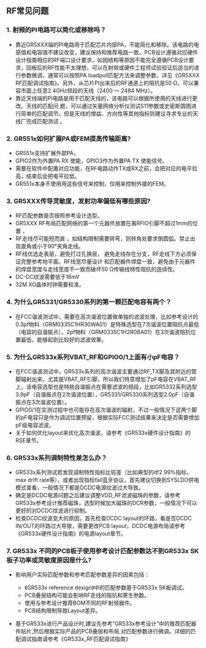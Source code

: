 ## RF常见问题



### 1. 射频的PI电路可以简化或移除吗？  
* 靠近GR5XXX端的PI电路用于匹配芯片内部PA，不能简化和移除。该电路的电感值和电容值不建议改变，建议保持和推荐电路一致，PCB设计遵循对应硬件设计指南相应的RF端口设计要求，如因结构等原因不能完全遵循PCB设计要求，回板后的RF性能不太理想，可以在射频或硬件工程师试验验证后适当的进行参数微调，通常可以按照PA loadpull匹配方法来调整参数，详见《GR5XXX RF匹配调试指南》。另外，从芯片PI出来后的RF通道上的阻抗是50 Ω，可以兼容市面上任意2.4GHz频段的天线（2400 ～ 2484 MHz）。  
* 靠近天线端的PI电路是用于匹配天线的，该电路可以根据所使用的天线进行更改。天线的匹配问
  题，可以通过矢量网络分析仪测试S11参数或史密斯圆图进行简单的匹配调节。但是天线的增益、方向性等其他指标则建议寻求专业的天线厂完成匹配测试  。  



### 2. GR551x如何扩展PA或FEM提高传输距离?

   * GR551x支持扩展外部PA，
   * GPIO2作为外置PA RX 使能，GPIO3作为外置PA TX 使能信号。  
   * 需要在软件中配置对应功能，在RF电路动作TX或RX之前，会把对应的电平拉高，结束后会把电平拉低。
   * GR551x本身不使用用这些信号来控制，仅用来控制外接的FEM。  



### 3. GR5XXX传导灵敏度，发射功率偏低有哪些原因?

   * RF匹配参数是否按照参考设计选型。 
   * GR5XXX RF布局匹配网络的第一个元器件放置在离RFIO引脚不超过1mm的位置 ，
   * RF走线尽可能短而直 ，如结构限制需要转弯，则转角处要求倒圆弧。禁止出现直角或小于90°夹角走线。
   * RF线优选走表层，避免打过孔换层， 避免走线存在分支，RF走线下方必须保证完整参考地平面。RF线宽尽量设计
     和匹配器件焊盘一致，避免由于元器件的焊盘宽度与走线宽度不一致而破坏50 Ω传输线特性阻抗的连续性。   
   * DC-DC纹波需要低于16mV
   * 32M XO晶体时钟需要校准。



### 4. 为什么GR5331/GR5330系列的第一颗匹配电容有两个？

   - 在FCC谐波测试中，需要在高次谐波位置做单独的滤波处理，比如参考设计的0.3pf物料（GRM0335C1HR30WA01）是特殊选型在7次谐波位置阻抗点最低（电容的自谐振点），2pf物料（GRM0335C1H2R0BA01）在3次谐波阻抗位置最低，能够起到比较好的滤波效果。



### 5. 为什么GR533x系列VBAT_RF和GPIO0/1上面有小pF电容？

   - 在FCC谐波测试中，GR533x系列的高次谐波主要通过RF_TX脚及其附近的管脚辐射出来，尤其是VBAT_RF引脚，所以我们特意增加了pF电容在VBAT_RF上，该电容选型也是特挑自谐振点在需要滤波的频段，比如GR5332系列选型3.9pF（自谐振点在2次谐波位置），GR5331/GR5330系列选型2.0pF（自谐振点在3次谐波位置）。
   - GPIO0/1在实测过程中也可能存在高次谐波的辐射，不过一般情况下这两个脚的pF电容只是作为调试位置预留，根据实际FCC测试结果来决定是否需要增加pF级电容滤波。
   - 关于如何优化layout来优化高次谐波，请参考《GR533x硬件设计指南》的RSE章节。



### 6. GR533x系列调制特性差怎么办？

   - GR533x系列测试若发现调制特性指标比较差（比如典型的df2 99%指标，max drift rate等），或者出现指标fail蓝牙协议，首先建议切换到SYSLDO供电模式查看，一般情况下都是DCDC电源纹波过大导致。
   - 确定是DCDC电源问题之后建议调整VDD_RF滤波磁珠的参数，请参考GR533x参考设计推荐磁珠，选型时候加大磁珠的DCR参数，一般情况下可以更好的对DCDC纹波进行抑制。
   - 检查DCDC纹波变大的原因，首先检查DCDC layout的环路，看是否DCDC IN/OUT的环路过大导致，需要更改PCB layout，DCDC电源布局请参考《GR533x硬件设计指南》的电源layout章节。



### 7. GR533x 不同的PCB板子使用参考设计匹配参数达不到GR533x SK板子功率或灵敏度原因是什么?

   * 影响用户实际匹配参数和参考匹配参数差异的因素包括：
        * 《GR533x reference design》中的匹配参数基于GR533x SK板调试。
        * PCB叠层结构可能会影响RF走线的阻抗和寄生参数。
        * 使用与参考设计推荐BOM不同的RF射频器件。
        * PCB结构限制导致Layout差异。

   * 基于GR533x进行产品设计时,建议先参考“GR533x参考设计”中的推荐匹配器件贴片,然后根据实际产品的PCB叠层和布局,对匹配参数进行微调。详细的匹配调试指南请参考《GR533x_RF匹配调试指南》


















